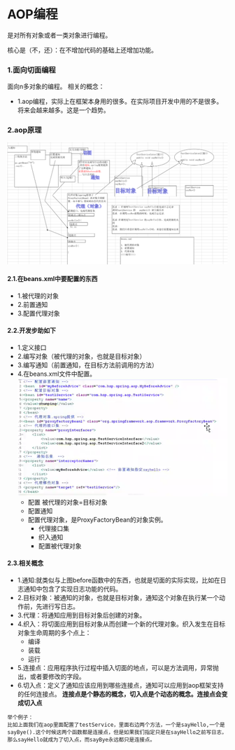 # AOP编程

是对所有对象或者一类对象进行编程。

核心是（不，还）：在不增加代码的基础上还增加功能。

### 1.面向切面编程
面向n多对象的编程。
相关的概念：
* 1.aop编程，实际上在框架本身用的很多。在实际项目开发中用的不是很多。将来会越来越多。这是一个趋势。

### 2.aop原理
![](assets/markdown-img-paste-20180321133023860.png)
#### 2.1.在beans.xml中要配置的东西
* 1.被代理的对象
* 2.前置通知
* 3.配置代理对象

#### 2.2.开发步助如下
* 1.定义接口
* 2.编写对象（被代理的对象，也就是目标对象）
* 3.编写通知（前置通知，在目标方法前调用的方法）
* 4.在beans.xml文件中配置。
![](assets/markdown-img-paste-20180321113440426.png)
  - 配置 被代理的对象=目标对象
  - 配置通知
  - 配置代理对象，是ProxyFactoryBean的对象实例。
    - 代理接口集
    - 织入通知
    - 配置被代理对象

#### 2.3.相关概念
* 1.通知:就类似与上图before函数中的东西，也就是切面的实际实现，比如在日志通知中包含了实现日志功能的代码。
* 2.目标对象：被通知的对象，也就是目标对象，通知这个对象在执行某一个动作前，先进行写日志。
* 3.代理：将通知应用到目标对象后创建的对象。
* 4.织入：将切面应用到目标对象从而创建一个新的代理对象。织入发生在目标对象生命周期的多个点上：
  - 编译
  - 装载
  - 运行
* 5.连接点：应用程序执行过程中插入切面的地点，可以是方法调用，异常抛出，或者要修改的字段。
* 6.切入点：定义了通知应该应用到哪些连接点，通知可以应用到aop框架支持的任何连接点。
**连接点是个静态的概念，切入点是个动态的概念。连接点会变成切入点**
```
举个例子：
比如上面我们在aop里面配置了testService，里面右边两个方法，一个是sayHello,一个是sayBye().这个时候这两个函数都是连接点，但是如果我们指定只是在sayHello之前写日志，那么sayHello就成为了切入点，而sayBye永远都只是连接点。
```
